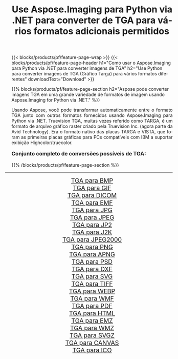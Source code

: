 ﻿---
title: Use Aspose.Imaging para Python via .NET para converter de TGA para vários formatos adicionais permitidos 
weight: 3920
url: /pt/python-net/conversion/from/tga/ 
lang: pt
langdirlevel: 2
locales: zh-hans,ja,it,ru,de,es,fr,nl,id,lt,pl,pt,vi,tr,ko,zh-hant,ar,hi,th,sv,cs,uk,he
description: Você pode transformar rapidamente de TGA(Gráfico Targa) em vários formatos usando Aspose.Imaging para Python via .NET.
---

{{< blocks/products/pf/feature-page-wrap >}}
{{< blocks/products/pf/feature-page-header h1="Como usar o Aspose.Imaging para Python via .NET para converter imagens de TGA" h2="Use Python para converter imagens de TGA (Gráfico Targa) para vários formatos diferentes" downloadText="Download" >}}


{{% blocks/products/pf/feature-page-section  h2="Aspose pode converter imagens TGA em uma grande variedade de formatos de imagem usando Aspose.Imaging for Python via .NET." %}}
<p align=justify>Usando Aspose, você pode transformar automaticamente entre o formato TGA junto com outros formatos fornecidos usando Aspose.Imaging para Python via .NET. Truevision TGA, muitas vezes referido como TARGA, é um formato de arquivo gráfico raster criado pela Truevision Inc. (agora parte da Avid Technology). Era o formato nativo das placas TARGA e VISTA, que foram as primeiras placas gráficas para PCs compatíveis com IBM a suportar exibição Highcolor/truecolor.</p>
<h3 style="margin-top:16px;">
Conjunto completo de conversões possíveis de TGA:
</h3>
{{% /blocks/products/pf/feature-page-section %}}
<div class="container-fluid productfamilypage bg-gray">
    <div class="convertypes bg-gray agp-content section">
        <div class="container">
		<hr style="margin-left:-20px;"/>
		<div class="row other-converters" style="gap: 10px;font-size: 19px;text-align:center;">
		    <div class='col-md-3 other-converter remove-lp remove-rp'><a href="/imaging/pt/python-net/conversion/tga-to-bmp/" style="padding:15px;">TGA para BMP</a></div><div class='col-md-3 other-converter remove-lp remove-rp'><a href="/imaging/pt/python-net/conversion/tga-to-gif/" style="padding:15px;">TGA para GIF</a></div><div class='col-md-3 other-converter remove-lp remove-rp'><a href="/imaging/pt/python-net/conversion/tga-to-dicom/" style="padding:15px;">TGA para DICOM</a></div><div class='col-md-3 other-converter remove-lp remove-rp'><a href="/imaging/pt/python-net/conversion/tga-to-emf/" style="padding:15px;">TGA para EMF</a></div><div class='col-md-3 other-converter remove-lp remove-rp'><a href="/imaging/pt/python-net/conversion/tga-to-jpg/" style="padding:15px;">TGA para JPG</a></div><div class='col-md-3 other-converter remove-lp remove-rp'><a href="/imaging/pt/python-net/conversion/tga-to-jpeg/" style="padding:15px;">TGA para JPEG</a></div><div class='col-md-3 other-converter remove-lp remove-rp'><a href="/imaging/pt/python-net/conversion/tga-to-jp2/" style="padding:15px;">TGA para JP2</a></div><div class='col-md-3 other-converter remove-lp remove-rp'><a href="/imaging/pt/python-net/conversion/tga-to-j2k/" style="padding:15px;">TGA para J2K</a></div><div class='col-md-3 other-converter remove-lp remove-rp'><a href="/imaging/pt/python-net/conversion/tga-to-jpeg2000/" style="padding:15px;">TGA para JPEG2000</a></div><div class='col-md-3 other-converter remove-lp remove-rp'><a href="/imaging/pt/python-net/conversion/tga-to-png/" style="padding:15px;">TGA para PNG</a></div><div class='col-md-3 other-converter remove-lp remove-rp'><a href="/imaging/pt/python-net/conversion/tga-to-apng/" style="padding:15px;">TGA para APNG</a></div><div class='col-md-3 other-converter remove-lp remove-rp'><a href="/imaging/pt/python-net/conversion/tga-to-psd/" style="padding:15px;">TGA para PSD</a></div><div class='col-md-3 other-converter remove-lp remove-rp'><a href="/imaging/pt/python-net/conversion/tga-to-dxf/" style="padding:15px;">TGA para DXF</a></div><div class='col-md-3 other-converter remove-lp remove-rp'><a href="/imaging/pt/python-net/conversion/tga-to-svg/" style="padding:15px;">TGA para SVG</a></div><div class='col-md-3 other-converter remove-lp remove-rp'><a href="/imaging/pt/python-net/conversion/tga-to-tiff/" style="padding:15px;">TGA para TIFF</a></div><div class='col-md-3 other-converter remove-lp remove-rp'><a href="/imaging/pt/python-net/conversion/tga-to-webp/" style="padding:15px;">TGA para WEBP</a></div><div class='col-md-3 other-converter remove-lp remove-rp'><a href="/imaging/pt/python-net/conversion/tga-to-wmf/" style="padding:15px;">TGA para WMF</a></div><div class='col-md-3 other-converter remove-lp remove-rp'><a href="/imaging/pt/python-net/conversion/tga-to-pdf/" style="padding:15px;">TGA para PDF</a></div><div class='col-md-3 other-converter remove-lp remove-rp'><a href="/imaging/pt/python-net/conversion/tga-to-html/" style="padding:15px;">TGA para HTML</a></div><div class='col-md-3 other-converter remove-lp remove-rp'><a href="/imaging/pt/python-net/conversion/tga-to-emz/" style="padding:15px;">TGA para EMZ</a></div><div class='col-md-3 other-converter remove-lp remove-rp'><a href="/imaging/pt/python-net/conversion/tga-to-wmz/" style="padding:15px;">TGA para WMZ</a></div><div class='col-md-3 other-converter remove-lp remove-rp'><a href="/imaging/pt/python-net/conversion/tga-to-svgz/" style="padding:15px;">TGA para SVGZ</a></div><div class='col-md-3 other-converter remove-lp remove-rp'><a href="/imaging/pt/python-net/conversion/tga-to-canvas/" style="padding:15px;">TGA para CANVAS</a></div><div class='col-md-3 other-converter remove-lp remove-rp'><a href="/imaging/pt/python-net/conversion/tga-to-ico/" style="padding:15px;">TGA para ICO</a></div>
                </div>
        </div>
    </div>
</div>
<br/>

